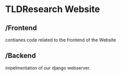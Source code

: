 # TLDResearch Website

## /Frontend 
contianes code related to the frontend of the Website


## /Backend
impelmentation of our django webserver.
